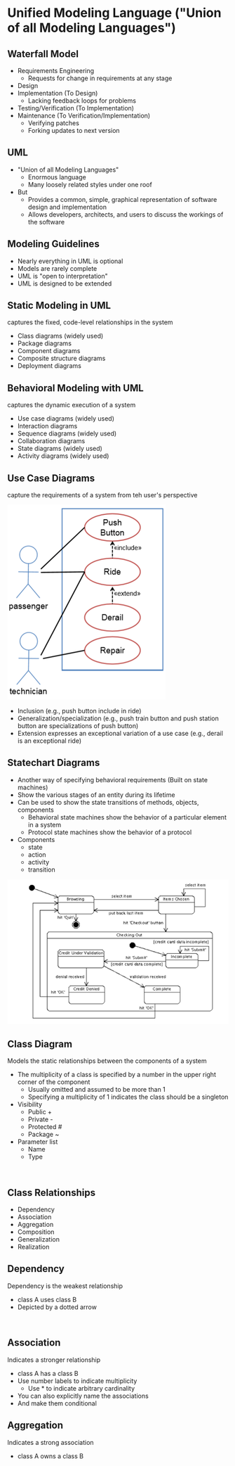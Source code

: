 # Unified Modeling Language ("Union of all Modeling Languages")
## Waterfall Model
- Requirements Engineering
  - Requests for change in requirements at any stage
- Design
- Implementation (To Design)
  - Lacking feedback loops for problems
- Testing/Verification (To Implementation)
- Maintenance (To Verification/Implementation)
  - Verifying patches
  - Forking updates to next version
## UML
- "Union of all Modeling Languages"
  - Enormous language
  - Many loosely related styles under one roof
- But
  - Provides a common, simple, graphical representation of software design and implementation
  - Allows developers, architects, and users to discuss the workings of the software
## Modeling Guidelines
- Nearly everything in UML is optional
- Models are rarely complete
- UML is "open to interpretation"
- UML is designed to be extended
## Static Modeling in UML
captures the fixed, code-level relationships in the system
- Class diagrams (widely used)
- Package diagrams
- Component diagrams
- Composite structure diagrams
- Deployment diagrams
## Behavioral Modeling with UML
captures the dynamic execution of a system
- Use case diagrams (widely used)
- Interaction diagrams
- Sequence diagrams (widely used)
- Collaboration diagrams
- State diagrams (widely used)
- Activity diagrams (widely used)
## Use Case Diagrams
capture the requirements of a system from teh user's perspective

![image](https://github.com/Swiftwdwd/Object-Oriented-Analysis-Design-Notes/blob/master/QQ截图20200102112234.png)
- Inclusion (e.g., push button include in ride)
- Generalization/specialization (e.g., push train button and push station button are specializations of push button)
- Extension expresses an exceptional variation of a use case (e.g., derail is an exceptional ride)
## Statechart Diagrams
- Another way of specifying behavioral requirements (Built on state machines)
- Show the various stages of an entity during its lifetime
- Can be used to show the state transitions of methods, objects, components
  - Behavioral state machines show the behavior of a particular element in a system
  - Protocol state machines show the behavior of a protocol
- Components
  - state
  - action
  - activity
  - transition
  
![image1](https://github.com/Swiftwdwd/Object-Oriented-Analysis-Design-Notes/blob/master/statechart.png)
## Class Diagram
Models the static relationships between the components of a system
- The multiplicity of a class is specified by a number in the upper right corner of the component
  - Usually omitted and assumed to be more than 1
  - Specifying a multiplicity of 1 indicates the class should be a singleton
- Visibility
  - Public +
  - Private -
  - Protected #
  - Package ~
- Parameter list
  - Name
  - Type
  
![]()
## Class Relationships
- Dependency
- Association
- Aggregation 
- Composition 
- Generalization 
- Realization
## Dependency
Dependency is the weakest relationship
- class A uses class B
- Depicted by a dotted arrow

![]()
## Association
Indicates a stronger relationship
- class A has a class B
- Use number labels to indicate multiplicity
  - Use * to indicate arbitrary cardinality
- You can also explicitly name the associations
- And make them conditional

## Aggregation
Indicates a strong association
- class A owns a class B
